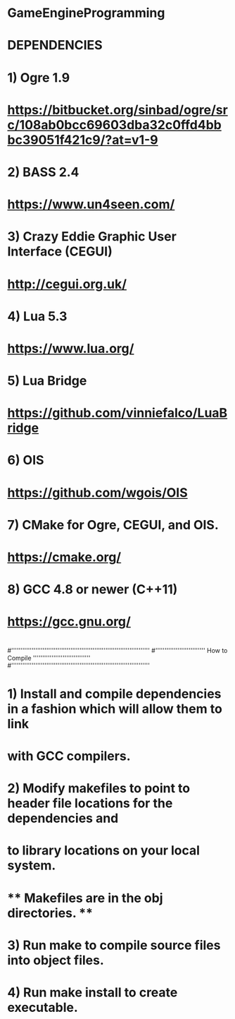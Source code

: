 # GameEngineProgramming
#
# DEPENDENCIES
#   1) Ogre 1.9
#     <https://bitbucket.org/sinbad/ogre/src/108ab0bcc69603dba32c0ffd4bbbc39051f421c9/?at=v1-9>
#   2) BASS 2.4
#     <https://www.un4seen.com/>
#   3) Crazy Eddie Graphic User Interface (CEGUI)
#     <http://cegui.org.uk/>
#   4) Lua 5.3
#     <https://www.lua.org/>
#   5) Lua Bridge
#     <https://github.com/vinniefalco/LuaBridge>
#   6) OIS
#     <https://github.com/wgois/OIS>
#   7) CMake for Ogre, CEGUI, and OIS.
#     <https://cmake.org/>
#   8) GCC 4.8 or newer (C++11)
#     <https://gcc.gnu.org/>
#
#
#
#'''''''''''''''''''''''''''''''''''''''''''''''''''''''''''''''''''''''''''
#'''''''''''''''''''''''''''  How to Compile '''''''''''''''''''''''''''''''
#'''''''''''''''''''''''''''''''''''''''''''''''''''''''''''''''''''''''''''
#
# 1)  Install and compile dependencies in a fashion which will allow them to link
#     with GCC compilers.
#
# 2)  Modify makefiles to point to header file locations for the dependencies and
#     to library locations on your local system. 
#     ** Makefiles are in the obj directories. **
#
# 3)  Run make to compile source files into object files.
#
# 4)  Run make install to create executable.
#
#
